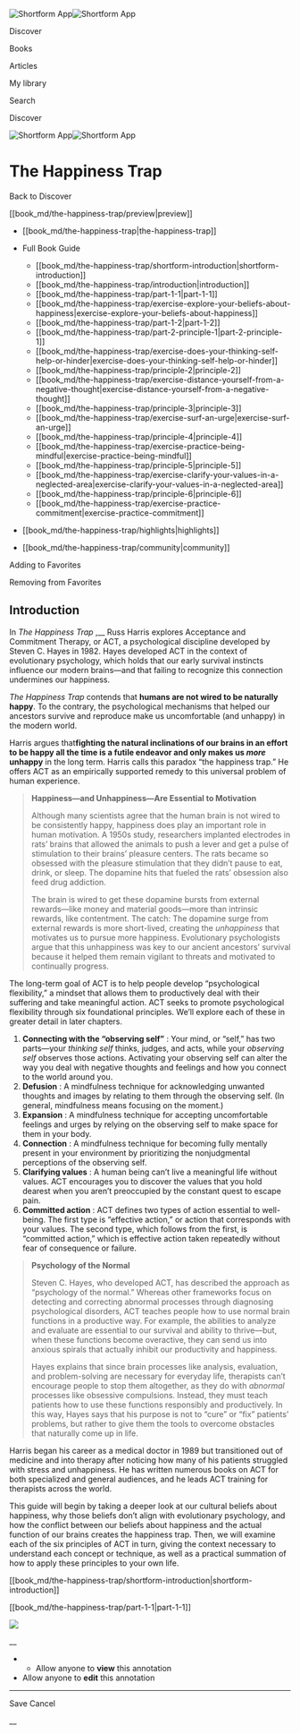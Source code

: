 ![Shortform App](/img/logo.36a2399e.svg)![Shortform App](/img/logo-dark.70c1b072.svg)

Discover

Books

Articles

My library

Search

Discover

![Shortform App](/img/logo.36a2399e.svg)![Shortform App](/img/logo-dark.70c1b072.svg)

# The Happiness Trap

Back to Discover

[[book_md/the-happiness-trap/preview|preview]]

  * [[book_md/the-happiness-trap|the-happiness-trap]]
  * Full Book Guide

    * [[book_md/the-happiness-trap/shortform-introduction|shortform-introduction]]
    * [[book_md/the-happiness-trap/introduction|introduction]]
    * [[book_md/the-happiness-trap/part-1-1|part-1-1]]
    * [[book_md/the-happiness-trap/exercise-explore-your-beliefs-about-happiness|exercise-explore-your-beliefs-about-happiness]]
    * [[book_md/the-happiness-trap/part-1-2|part-1-2]]
    * [[book_md/the-happiness-trap/part-2-principle-1|part-2-principle-1]]
    * [[book_md/the-happiness-trap/exercise-does-your-thinking-self-help-or-hinder|exercise-does-your-thinking-self-help-or-hinder]]
    * [[book_md/the-happiness-trap/principle-2|principle-2]]
    * [[book_md/the-happiness-trap/exercise-distance-yourself-from-a-negative-thought|exercise-distance-yourself-from-a-negative-thought]]
    * [[book_md/the-happiness-trap/principle-3|principle-3]]
    * [[book_md/the-happiness-trap/exercise-surf-an-urge|exercise-surf-an-urge]]
    * [[book_md/the-happiness-trap/principle-4|principle-4]]
    * [[book_md/the-happiness-trap/exercise-practice-being-mindful|exercise-practice-being-mindful]]
    * [[book_md/the-happiness-trap/principle-5|principle-5]]
    * [[book_md/the-happiness-trap/exercise-clarify-your-values-in-a-neglected-area|exercise-clarify-your-values-in-a-neglected-area]]
    * [[book_md/the-happiness-trap/principle-6|principle-6]]
    * [[book_md/the-happiness-trap/exercise-practice-commitment|exercise-practice-commitment]]
  * [[book_md/the-happiness-trap/highlights|highlights]]
  * [[book_md/the-happiness-trap/community|community]]



Adding to Favorites 

Removing from Favorites 

## Introduction

In _The Happiness Trap_ ,__ Russ Harris explores Acceptance and Commitment Therapy, or ACT, a psychological discipline developed by Steven C. Hayes in 1982. Hayes developed ACT in the context of evolutionary psychology, which holds that our early survival instincts influence our modern brains—and that failing to recognize this connection undermines our happiness.

_The Happiness Trap_ contends that **humans are not wired to be naturally happy**. To the contrary, the psychological mechanisms that helped our ancestors survive and reproduce make us uncomfortable (and unhappy) in the modern world.

Harris argues that**fighting the natural inclinations of our brains in an effort to be happy all the time is a futile endeavor and only makes us _more_ unhappy** in the long term. Harris calls this paradox “the happiness trap.” He offers ACT as an empirically supported remedy to this universal problem of human experience.

> **Happiness—and Unhappiness—Are Essential to Motivation**
> 
> Although many scientists agree that the human brain is not wired to be consistently happy, happiness does play an important role in human motivation. A 1950s study, researchers implanted electrodes in rats’ brains that allowed the animals to push a lever and get a pulse of stimulation to their brains’ pleasure centers. The rats became so obsessed with the pleasure stimulation that they didn’t pause to eat, drink, or sleep. The dopamine hits that fueled the rats’ obsession also feed drug addiction.
> 
> The brain is wired to get these dopamine bursts from external rewards—like money and material goods—more than intrinsic rewards, like contentment. The catch: The dopamine surge from external rewards is more short-lived, creating the _unhappiness_ that motivates us to pursue more happiness. Evolutionary psychologists argue that this unhappiness was key to our ancient ancestors’ survival because it helped them remain vigilant to threats and motivated to continually progress.

The long-term goal of ACT is to help people develop “psychological flexibility,” a mindset that allows them to productively deal with their suffering and take meaningful action. ACT seeks to promote psychological flexibility through six foundational principles. We’ll explore each of these in greater detail in later chapters.

  1. **Connecting with the “observing self”** : Your mind, or “self,” has two parts—your _thinking self_ thinks, judges, and acts, while your _observing self_ observes those actions. Activating your observing self can alter the way you deal with negative thoughts and feelings and how you connect to the world around you.
  2. **Defusion** : A mindfulness technique for acknowledging unwanted thoughts and images by relating to them through the observing self. (In general, mindfulness means focusing on the moment.)
  3. **Expansion** : A mindfulness technique for accepting uncomfortable feelings and urges by relying on the observing self to make space for them in your body.
  4. **Connection** : A mindfulness technique for becoming fully mentally present in your environment by prioritizing the nonjudgmental perceptions of the observing self. 
  5. **Clarifying values** : A human being can’t live a meaningful life without values. ACT encourages you to discover the values that you hold dearest when you aren’t preoccupied by the constant quest to escape pain.
  6. **Committed action** : ACT defines two types of action essential to well-being. The first type is “effective action,” or action that corresponds with your values. The second type, which follows from the first, is “committed action,” which is effective action taken repeatedly without fear of consequence or failure. 



> **Psychology of the Normal**
> 
> Steven C. Hayes, who developed ACT, has described the approach as “psychology of the normal.” Whereas other frameworks focus on detecting and correcting abnormal processes through diagnosing psychological disorders, ACT teaches people how to use normal brain functions in a productive way. For example, the abilities to analyze and evaluate are essential to our survival and ability to thrive—but, when these functions become overactive, they can send us into anxious spirals that actually inhibit our productivity and happiness.
> 
> Hayes explains that since brain processes like analysis, evaluation, and problem-solving are necessary for everyday life, therapists can’t encourage people to stop them altogether, as they do with _abnormal_ processes like obsessive compulsions. Instead, they must teach patients how to use these functions responsibly and productively. In this way, Hayes says that his purpose is not to “cure” or “fix” patients' problems, but rather to give them the tools to overcome obstacles that naturally come up in life.

Harris began his career as a medical doctor in 1989 but transitioned out of medicine and into therapy after noticing how many of his patients struggled with stress and unhappiness. He has written numerous books on ACT for both specialized and general audiences, and he leads ACT training for therapists across the world.

This guide will begin by taking a deeper look at our cultural beliefs about happiness, why those beliefs don’t align with evolutionary psychology, and how the conflict between our beliefs about happiness and the actual function of our brains creates the happiness trap. Then, we will examine each of the six principles of ACT in turn, giving the context necessary to understand each concept or technique, as well as a practical summation of how to apply these principles to your own life.

[[book_md/the-happiness-trap/shortform-introduction|shortform-introduction]]

[[book_md/the-happiness-trap/part-1-1|part-1-1]]

![](https://bat.bing.com/action/0?ti=56018282&Ver=2&mid=08a42be0-eddd-479b-b6d3-3b69b3d79486&sid=1711133063fa11eebdec89a8b8ae3bbc&vid=171147a063fa11eea7440fcfeb230d96&vids=0&msclkid=N&pi=0&lg=en-US&sw=800&sh=600&sc=24&nwd=1&tl=Shortform%20%7C%20Book&p=https%3A%2F%2Fwww.shortform.com%2Fapp%2Fbook%2Fthe-happiness-trap%2Fintroduction&r=&lt=593&evt=pageLoad&sv=1&rn=829728)

__

  *   * Allow anyone to **view** this annotation
  * Allow anyone to **edit** this annotation



* * *

Save Cancel

__



